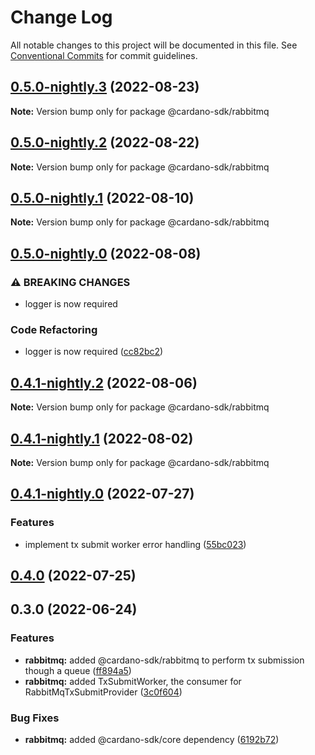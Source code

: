 # Change Log

All notable changes to this project will be documented in this file.
See [Conventional Commits](https://conventionalcommits.org) for commit guidelines.

## [0.5.0-nightly.3](https://github.com/input-output-hk/cardano-js-sdk/compare/@cardano-sdk/rabbitmq@0.5.0-nightly.2...@cardano-sdk/rabbitmq@0.5.0-nightly.3) (2022-08-23)

**Note:** Version bump only for package @cardano-sdk/rabbitmq





## [0.5.0-nightly.2](https://github.com/input-output-hk/cardano-js-sdk/compare/@cardano-sdk/rabbitmq@0.5.0-nightly.1...@cardano-sdk/rabbitmq@0.5.0-nightly.2) (2022-08-22)

**Note:** Version bump only for package @cardano-sdk/rabbitmq





## [0.5.0-nightly.1](https://github.com/input-output-hk/cardano-js-sdk/compare/@cardano-sdk/rabbitmq@0.5.0-nightly.0...@cardano-sdk/rabbitmq@0.5.0-nightly.1) (2022-08-10)

**Note:** Version bump only for package @cardano-sdk/rabbitmq





## [0.5.0-nightly.0](https://github.com/input-output-hk/cardano-js-sdk/compare/@cardano-sdk/rabbitmq@0.4.1-nightly.2...@cardano-sdk/rabbitmq@0.5.0-nightly.0) (2022-08-08)


### ⚠ BREAKING CHANGES

* logger is now required

### Code Refactoring

* logger is now required ([cc82bc2](https://github.com/input-output-hk/cardano-js-sdk/commit/cc82bc27539e3ff07f7c2d5816fa7e70c32d06ac))



## [0.4.1-nightly.2](https://github.com/input-output-hk/cardano-js-sdk/compare/@cardano-sdk/rabbitmq@0.4.1-nightly.1...@cardano-sdk/rabbitmq@0.4.1-nightly.2) (2022-08-06)

**Note:** Version bump only for package @cardano-sdk/rabbitmq





## [0.4.1-nightly.1](https://github.com/input-output-hk/cardano-js-sdk/compare/@cardano-sdk/rabbitmq@0.4.1-nightly.0...@cardano-sdk/rabbitmq@0.4.1-nightly.1) (2022-08-02)

**Note:** Version bump only for package @cardano-sdk/rabbitmq





## [0.4.1-nightly.0](https://github.com/input-output-hk/cardano-js-sdk/compare/@cardano-sdk/rabbitmq@0.4.0...@cardano-sdk/rabbitmq@0.4.1-nightly.0) (2022-07-27)


### Features

* implement tx submit worker error handling ([55bc023](https://github.com/input-output-hk/cardano-js-sdk/commit/55bc023a255a27ecdcf19ee6a2e92cc37b0f3801))



## [0.4.0](https://github.com/input-output-hk/cardano-js-sdk/compare/0.3.0...@cardano-sdk/rabbitmq@0.4.0) (2022-07-25)

## 0.3.0 (2022-06-24)


### Features

* **rabbitmq:** added @cardano-sdk/rabbitmq to perform tx submission though a queue ([ff894a5](https://github.com/input-output-hk/cardano-js-sdk/commit/ff894a5e55e62594d5b8565e96585597f7850e8e))
* **rabbitmq:** added TxSubmitWorker, the consumer for RabbitMqTxSubmitProvider ([3c0f604](https://github.com/input-output-hk/cardano-js-sdk/commit/3c0f6048c5cfa04654f0a5463dfccefd24c9054e))


### Bug Fixes

* **rabbitmq:** added @cardano-sdk/core dependency ([6192b72](https://github.com/input-output-hk/cardano-js-sdk/commit/6192b72e6be733270ea953d6ade872ea0f4d2b34))
